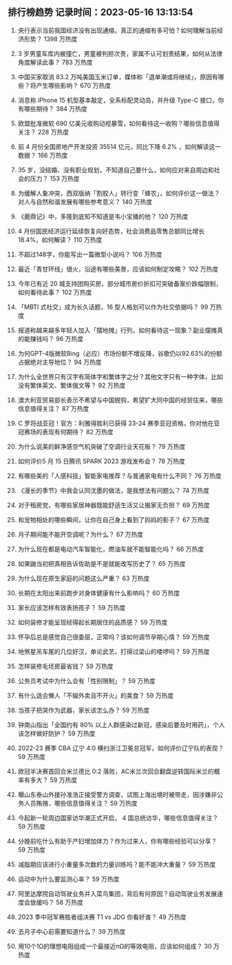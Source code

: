 
## 排行榜趋势 记录时间：2023-05-16 13:13:54
  
  1. 央行表示当前我国经济没有出现通缩，真正的通缩有多可怕？如何理解当前经济形势？ 1398 万热度
    
  2. 3 岁男童车库内被撞亡，男童被判担次责，家属不认可划责结果，如何从法律角度解读此事？ 783 万热度
    
  3. 中国买家取消 83.2 万吨美国玉米订单，媒体称「退单潮或将继续」，原因有哪些？将产生哪些影响？ 670 万热度
    
  4. 消息称 iPhone 15 机型基本敲定，全系标配灵动岛，并升级 Type-C 接口，你有哪些期待？ 384 万热度
    
  5. 欧盟批准微软 690 亿美元收购动视暴雪，如何看待这一收购？哪些信息值得关注？ 228 万热度
    
  6. 前 4 月份全国房地产开发投资 35514 亿元，同比下降 6.2% ，如何解读这一数据？ 166 万热度
    
  7. 35 岁，没结婚、没有职业规划，不知道自己要什么，如何应对来自周边和社会的压力？ 153 万热度
    
  8. 为缓解人象冲突，西双版纳「割胶人」转行变「蜂农」，如何评价这一做法？对人与自然和谐发展有哪些参考意义？ 140 万热度
    
  9. 《鹿鼎记》中，多隆到底知不知道是韦小宝捅的他？ 120 万热度
    
  10. 4 月份国民经济运行延续恢复向好态势，社会消费品零售总额同比增长 18.4%，如何解读？ 110 万热度
    
  11. 不超过148字，你能写出一篇微型小说吗？ 106 万热度
    
  12. 最近「青甘环线」很火，沿途有哪些美景，应该如何制定攻略？ 102 万热度
    
  13. 今年已有近 20 城支持团购买房，部分城市房价折扣可突破备案价跌幅限制，如何看待此事？ 102 万热度
    
  14. 「MBTI 式社交」成为长久话题，16 型人格划可以作为社交依据吗？ 99 万热度
    
  15. 报道称越来越多年轻人加入「摆地摊」行列，如何看待这一现象？副业摆摊真的能赚钱吗？ 96 万热度
    
  16. 为何GPT-4版微软Bing（必应）市场份额不增反降，谷歌仍以92.63%的份额占据绝对主导地位？ 94 万热度
    
  17. 为什么全世界只有汉字有简体字和繁体字之分？其他文字只有一种字体，比如没有繁体英文、繁体俄文等？ 92 万热度
    
  18. 澳大利亚贸易部长表示不希望与中国脱钩，希望扩大同中国的经贸往来，哪些信息值得关注？ 87 万热度
    
  19. C 罗将战亚冠！官方：利雅得胜利已获得 23-24 赛季亚冠资格，你对他在亚冠赛场的表现有何期待？ 82 万热度
    
  20. 为什么说美的鲜净感空气机突破了空调行业天花板？ 79 万热度
    
  21. 如何评价5 月 15 日腾讯 SPARK 2023 游戏发布会？ 78 万热度
    
  22. 有哪些美的「人感科技」智能家电推荐？与普通家电有什么不同？ 76 万热度
    
  23. 《漫长的季节》中我会认同沈墨的做法，是我想法有问题么？ 74 万热度
    
  24. 对于租房党，有哪些家居神器既能舒适生活又让搬家无负担？ 69 万热度
    
  25. 和宠物相处的哪些瞬间，让你在自己身上看到了妈妈的影子？ 67 万热度
    
  26. 月子期间能不能开空调呢？为什么？ 67 万热度
    
  27. 为什么现在都是电动汽车智能化，燃油车就不能智能化吗？ 66 万热度
    
  28. 如果鼬当初把真相告诉佐助是不是就能改写历史了？ 65 万热度
    
  29. 为什么现在原生家庭的问题这么严重？ 63 万热度
    
  30. 长期在太阳出来前跑步对身体健康有什么影响吗？ 60 万热度
    
  31. 家长应该怎样有效表扬孩子？ 59 万热度
    
  32. 如何装修才能呈现经得起长期居住的品质感？ 59 万热度
    
  33. 怀孕后总是感觉自己很委屈，正常吗？该如何调节孕期心情？ 59 万热度
    
  34. 地煞星吊车尾的几位好汉，单论武艺，打得过梁山的喽啰吗？ 59 万热度
    
  35. 怎样装修毛坯房最省钱？ 59 万热度
    
  36. 公务员考试中为什么会有「性别限制」？ 59 万热度
    
  37. 有什么适合懒人「不输外卖且不开火」的美食？ 59 万热度
    
  38. 当孩子把哭作为武器，家长该怎么办？ 59 万热度
    
  39. 钟南山指出「全国约有 80% 以上人群感染过新冠，感染后要及时用药」，个人该怎样做好防护？ 59 万热度
    
  40. 2022-23 赛季 CBA 辽宁 4:0 横扫浙江卫冕总冠军，如何评价辽宁队的表现？ 59 万热度
    
  41. 欧冠半决赛首回合米兰德比 0:2 落败，AC米兰次回合翻盘逆转国际米兰的概率有多大？ 59 万热度
    
  42. 曝山东泰山外援孙准浩正接受警方调查，试图上海出境时被带走，因涉嫌非公务人员贿赂，哪些信息值得关注？ 59 万热度
    
  43. 今起新一轮周边国家访华潮正式开启， 4 国总统访华，哪些信息值得关注？ 59 万热度
    
  44. 分娩前吃什么有助于产妇增加体力？作为过来人，你有哪些经验可以分享？ 59 万热度
    
  45. 减脂期应该进行小重量多次数的力量训练吗？能不能冲大重量？ 59 万热度
    
  46. 运动中为什么要监测心率？ 59 万热度
    
  47. 阿里达摩院自动驾驶业务并入菜鸟集团，背后有何原因？自动驾驶业务发展速度会放缓吗？ 58 万热度
    
  48. 2023 季中冠军赛胜者组决赛 T1 vs JDG 你看好谁？ 49 万热度
    
  49. 去月子中心前需要知道什么？ 39 万热度
    
  50. 用10个1Ω的理想电阻组成一个最接近πΩ的等效电阻，应该如何组成？ 30 万热度
    